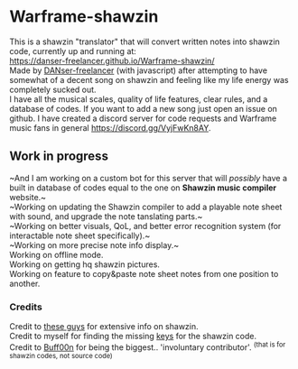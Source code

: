# Warframe-shawzin
This is a shawzin "translator" that will convert written notes into shawzin code, currently up and running at:  
https://danser-freelancer.github.io/Warframe-shawzin/  
Made by [DANser-freelancer](https://github.com/DANser-freelancer?tab=repositories) (with javascript) after attempting to have somewhat of a decent song on shawzin and feeling like my life energy was completely sucked out.  
I have all the musical scales, quality of life features, clear rules, and a database of codes. If you want to add a new song just open an issue on github.
I have created a discord server for code requests and Warframe music fans in general https://discord.gg/VyjFwKn8AY.      
## Work in progress    
~And I am working on a custom bot for this server that will _possibly_ have a built in database of codes equal to the one on **Shawzin music compiler** website.~   
~Working on updating the Shawzin compiler to add a playable note sheet with sound, and upgrade the note tanslating parts.~          
~Working on better visuals, QoL, and better error recognition system (for interactable note sheet specifically).~              
~Working on more precise note info display.~           
Working on offline mode.               
Working on getting hq shawzin pictures.          
Working on feature to copy&paste note sheet notes from one position to another.                  
### Credits  
Credit to [these guys](https://docs.google.com/document/d/1VvlM4IQr8bfUV8pCJMVNRaG6piJTR9_t-xq7wQaxpho/edit) for extensive info on shawzin.   
Credit to myself for finding the missing [keys](https://docs.google.com/spreadsheets/d/1Zd0L6b1W8ic7s9b8DKJHDBNRB-Z0tdwQEhvQl6axFCU/edit?usp=sharing) for the shawzin code.          
Credit to [Buff00n](https://www.youtube.com/@Buff00n/featured) for being the biggest.. 'involuntary contributor'. <sup>(that is for shawzin codes, not source code)</sup>

